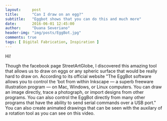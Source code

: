 ```yaml
---
layout:     post
title:      "Can I draw on an egg?"
subtitle:   "Eggbot shows that you can do this and much more"
date:       2016-06-01 12:45:00
author:     "Duana Severiano"
header-img: "img/posts/EggBot.jpg"
comments: true
tags: [ Digital Fabrication, Inspiration ]
---
```


Hi!

Though the facebook page StreetArtGlobe, I discovered this amazing tool that allows us to draw on eggs or any spheric surface that would be really hard to draw on. According to its official website "The EggBot software allows you to control the ‘bot from within Inkscape — a superb freeware illustration program — on Mac, Windows, or Linux computers. You can draw an image directly, trace a photograph, or import designs from other programs. You can also control the EggBot directly from many other programs that have the ability to send serial commands over a USB port." You can also create animated drawings that can be seen with the auxilary of a rotation tool as you can see on this video.
